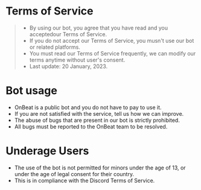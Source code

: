 # Terms of Service

> - By using our bot, you agree that you have read and you acceptedour Terms of Service.
> - If you do not accept our Terms of Service, you musn't use our bot or related platforms.
> - You must read our Terms of Service frequently, we can modify our terms anytime without user's consent.
> - Last update: 20 January, 2023.

# Bot usage
- OnBeat is a public bot and you do not have to pay to use it.
- If you are not satisfied with the service, tell us how we can improve.
- The abuse of bugs that are present in our bot is strictly prohibited.
- All bugs must be reported to the OnBeat team to be resolved.

# Underage Users
- The use of the bot is not permitted for minors under the age of 13, or under the age of legal consent for their country.
- This is in compliance with the Discord Terms of Service.
